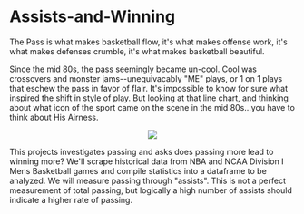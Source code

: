 # Assists-and-Winning
The Pass is what makes basketball flow, it's what makes offense work, it's what makes defenses crumble, it's what makes basketball beautiful.  

Since the mid 80s, the pass seemingly became un-cool.  Cool was crossovers and monster jams--unequivacably "ME" plays, or 1 on 1 plays that eschew the pass in favor of flair.  It's impossible to know for sure what inspired the shift in style of play.  But looking at that line chart, and thinking about what icon of the sport came on the scene in the mid 80s...you have to think about His Airness.  

<p align="center">
  <img src="https://github.com/aothree/Passing-in-Basketball/blob/main/Visuals/Assists%20per%20game%20line%20chart.png"/>
</p>

This projects investigates passing and asks does passing more lead to winning more?  We'll scrape historical data from NBA and NCAA Division I Mens Basketball games and compile statistics into a dataframe to be analyzed.  We will measure passing through "assists".  This is not a perfect measurement of total passing, but logically a high number of assists should indicate a higher rate of passing.  


